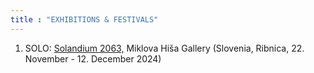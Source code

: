 ```yaml
---
title : "EXHIBITIONS & FESTIVALS"
---
```


1. SOLO: <a href="https://www.galerija-miklovahisa.si/odprtje-instalacije-solandium-2063/">Solandium 2063,</a> Miklova Hiša Gallery (Slovenia, Ribnica, 22. November - 12. December 2024)

